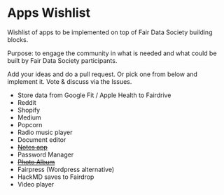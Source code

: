 # Apps Wishlist
Wishlist of apps to be implemented on top of Fair Data Society building blocks.

Purpose: to engage the community in what is needed and what could be built by Fair Data Society participants.

Add your ideas and do a pull request. Or pick one from below and implement it. Vote & discuss via the Issues.

- Store data from Google Fit / Apple Health to Fairdrive
- Reddit
- Shopify
- Medium
- Popcorn
- Radio music player
- Document editor
- ~~[Notes app](https://github.com/fairDataSociety/dracula.me)~~
- Password Manager
- ~~[Photo Album](https://github.com/fairDataSociety/fairdrive-apps-photoalbum)~~
- Fairpress (Wordpress alternative)
- HackMD saves to Fairdrop
- Video player
